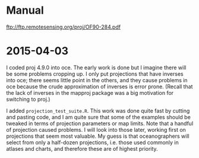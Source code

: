 Manual
======

ftp://ftp.remotesensing.org/proj/OF90-284.pdf


# 2015-04-03

I coded proj 4.9.0 into oce. The early work is done but I imagine there will be
some problems cropping up. I only put projections that have inverses into oce;
there seems little point in the others, and they cause problems in oce because
the crude approximation of inverses is error prone. (Recall that the lack of
inverses in the mapproj package was a big motivation for switching to proj.)

I added ``projection_test_suite.R``. This work was done quite fast by cutting
and pasting code, and I am quite sure that some of the examples should be
tweaked in terms of projection parameters or map limits. Note that a handful of
projection caused problems. I will look into those later, working first on
projections that seem most valuable. My guess is that oceanographers will
select from only a half-dozen projections, i.e. those used commonly in atlases
and charts, and therefore these are of highest priority.

